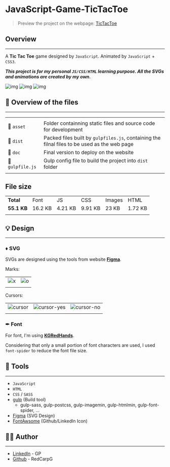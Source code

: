 # JavaScript-Game-TicTacToe

> Preview the project on the webpage: [TicTacToe](redcarpg.github.io/JavaScript-Game-TicTactoe)

## Overview

-----------------------------

A **Tic Tac Toe** game designed by `JavaScript`. Animated by `JavaScript` + `CSS3`.

***This project is for my personal `JS/CSS/HTML` learning purpose. All the SVGs and animations are created by my own.***

![img](https://github.com/RedCarpG/DOCS/blob/main/tictactoe/tictactoe.png?raw=true)
![img](https://github.com/RedCarpG/DOCS/blob/main/tictactoe/tictactoe2.png?raw=true)
![img](https://github.com/RedCarpG/DOCS/blob/main/tictactoe/guide.gif?raw=true)

## 🔮 Overview of the files

-----------------------------

|   |   |
| --------------------------------- |   --------------------------------- |
|   |   |
|  📂 `asset` | Folder containning static files and source code for development |
|  📂 `dist` |  Packed files built by `gulpfiles.js`, containing the filnal files to be used as the web page |
|  📂 `doc` |  Final version to deploy on the website  |
|  📃 `gulpfile.js` |  Gulp config file to build the project into `dist` folder |
|   |   |

## File size

|               |           |           |           |           |         |
| -----         | -----     | -----     | -----     | -----     | -----   |
| **Total**     | Font      | JS        | CSS       | Images    | HTML    |
| **55.1 KB**   | 16.2 KB   | 4.21 KB   | 9.91 KB   | 23 KB     | 1.72 KB |
|               |           |           |           |           |         |


## 💡 Design

-----------------------------

### ♦ **SVG**

SVGs are designed using the tools from website **[Figma](https://www.figma.com/)**.

Marks:

|     |     |
| --  | --  |
| ![x](https://github.com/RedCarpG/DOCS/blob/main/tictactoe/x.svg?raw=true) | ![o](https://github.com/RedCarpG/DOCS/blob/main/tictactoe/o.svg?raw=true) |
|     |     |

Cursors:

|     |     |     |
| --  | --  | --  |
| ![cursor](https://github.com/RedCarpG/DOCS/blob/main/tictactoe/cursor.svg?raw=true) | ![cursor-yes](https://github.com/RedCarpG/DOCS/blob/main/tictactoe/cursor-yes.svg?raw=true) | ![cursor-no](https://github.com/RedCarpG/DOCS/blob/main/tictactoe/cursor-no.svg?raw=true) |
|     |     |     |

### ✒ **Font**

For font, I'm using **[KGRedHands](https://www.dafont.com/kg-red-hands.font)**.

Considering that only a small portion of font characters are used, I used `font-spider` to reduce the font file size.

## 🔧 Tools

-----------------------------

- `JavaScript`
- `HTML`
- `CSS` / `SASS`
- [gulp](https://gulpjs.com/) (Build tool)
  - gulp-sass, gulp-postcss, gulp-imagemin, gulp-htmlmin, gulp-font-spider, ...
- [Figma](https://www.figma.com/) (SVG Design)
- [FontAwsome](https://fontawesome.com/) (Github/LinkedIn Icon)

## 💁‍♂️ Author

-----------------------------

- [LinkedIn](https://www.linkedin.com/in/peng-gao-fr/) - GP
- [Github](https://github.com/RedCarpG) - RedCarpG
